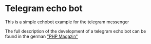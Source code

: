 # Telegram echo bot

This is a simple echobot example for the telegram messenger

The full description of the development of a telegram echo bot can be found in the german ["PHP Magazin"](https://entwickler.de/online/php)
